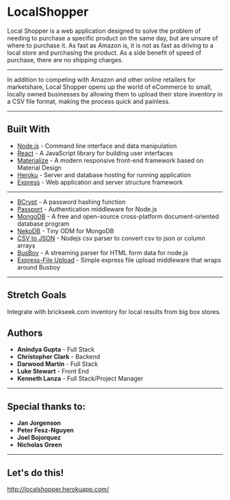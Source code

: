 # LocalShopper

Local Shopper is a web application designed to solve the problem of needing to purchase a specific product on the same day, but are unsure of where to purchase it. As fast as Amazon is, it is not as fast as driving to a local store and purchasing the product. As a side benefit of speed of purchase, there are no shipping charges. 

---

In addition to competing with Amazon and other online retailers for marketshare, Local Shopper opens up the world of eCommerce to small, locally owned businesses by allowing them to upload their store inventory in a CSV file format, making the process quick and painless.

---

## Built With

* [Node.js](https://nodejs.org/en/) - Command line interface and data manipulation
* [React](https://reactjs.org/) - A JavaScript library for building user interfaces
* [Materialize](http://materializecss.com/) - A modern responsive front-end framework based on Material Design
* [Heroku](https://www.heroku.com/) - Server and database hosting for running application
* [Express](https://expressjs.com) - Web application and server structure framework

---

* [BCrypt](https://www.npmjs.com/package/bcrypt) - A password hashing function
* [Passport](http://www.passportjs.org/) - Authentication middleware for Node.js
* [MongoDB](https://www.mongodb.com) -  A free and open-source cross-platform document-oriented database program
* [NekoDB](https://www.npmjs.com/package/nekodb) - Tiny ODM for MongoDB
* [CSV to JSON](https://www.npmjs.com/package/csvtojson) - Nodejs csv parser to convert csv to json or column arrays
* [BusBoy](https://github.com/mscdex/busboy) - A streaming parser for HTML form data for node.js
* [Express-File Upload](https://www.npmjs.com/package/express-fileupload) - Simple express file upload middleware that wraps around Busboy

---

## Stretch Goals

Integrate with brickseek.com inventory for local results from big box stores.


## Authors

* **Anindya Gupta** - Full Stack
* **Christopher Clark** - Backend
* **Darwood Martin** - Full Stack
* **Luke Stewart** - Front End
* **Kenneth Lanza** - Full Stack/Project Manager

---

## Special thanks to:

* **Jan Jorgenson**
* **Peter Fesz-Nguyen**
* **Joel Bojorquez**
* **Nicholas Green**

---

## Let's do this!

http://localshopper.herokuapp.com/